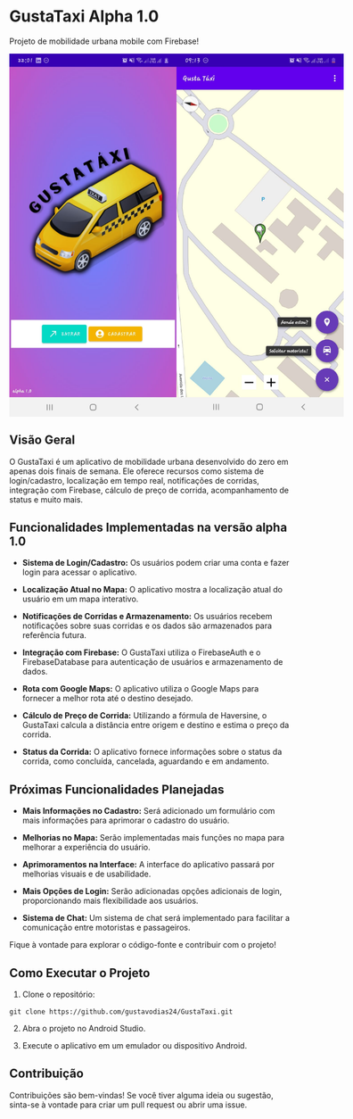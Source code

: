 # GustaTaxi Alpha 1.0

Projeto de mobilidade urbana mobile com Firebase!

<div style="margin:auto; display: flex; flex-direction: row;">
  <img src="https://github.com/gustavodias24/GustaTaxi/blob/master/app/src/main/java/benicio/ufpa/gustauber/resources/print.jpeg" alt="GustaTaxi" width="300"/>
  <img src="https://github.com/gustavodias24/GustaTaxi/blob/master/app/src/main/java/benicio/ufpa/gustauber/resources/mapa.jpeg" alt="GustaTaxi" width="300"/>
</div>

## Visão Geral

O GustaTaxi é um aplicativo de mobilidade urbana desenvolvido do zero em apenas dois finais de semana. Ele oferece recursos como sistema de login/cadastro, localização em tempo real, notificações de corridas, integração com Firebase, cálculo de preço de corrida, acompanhamento de status e muito mais.

## Funcionalidades Implementadas na versão alpha 1.0

- **Sistema de Login/Cadastro:** Os usuários podem criar uma conta e fazer login para acessar o aplicativo.

- **Localização Atual no Mapa:** O aplicativo mostra a localização atual do usuário em um mapa interativo.

- **Notificações de Corridas e Armazenamento:** Os usuários recebem notificações sobre suas corridas e os dados são armazenados para referência futura.

- **Integração com Firebase:** O GustaTaxi utiliza o FirebaseAuth e o FirebaseDatabase para autenticação de usuários e armazenamento de dados.

- **Rota com Google Maps:** O aplicativo utiliza o Google Maps para fornecer a melhor rota até o destino desejado.

- **Cálculo de Preço de Corrida:** Utilizando a fórmula de Haversine, o GustaTaxi calcula a distância entre origem e destino e estima o preço da corrida.

- **Status da Corrida:** O aplicativo fornece informações sobre o status da corrida, como concluída, cancelada, aguardando e em andamento.

## Próximas Funcionalidades Planejadas

- **Mais Informações no Cadastro:** Será adicionado um formulário com mais informações para aprimorar o cadastro do usuário.

- **Melhorias no Mapa:** Serão implementadas mais funções no mapa para melhorar a experiência do usuário.

- **Aprimoramentos na Interface:** A interface do aplicativo passará por melhorias visuais e de usabilidade.

- **Mais Opções de Login:** Serão adicionadas opções adicionais de login, proporcionando mais flexibilidade aos usuários.

- **Sistema de Chat:** Um sistema de chat será implementado para facilitar a comunicação entre motoristas e passageiros.

Fique à vontade para explorar o código-fonte e contribuir com o projeto!

## Como Executar o Projeto

1. Clone o repositório:

```
git clone https://github.com/gustavodias24/GustaTaxi.git
```

2. Abra o projeto no Android Studio.

3. Execute o aplicativo em um emulador ou dispositivo Android.

## Contribuição

Contribuições são bem-vindas! Se você tiver alguma ideia ou sugestão, sinta-se à vontade para criar um pull request ou abrir uma issue.

